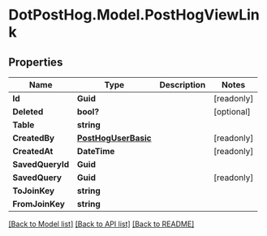 # DotPostHog.Model.PostHogViewLink

## Properties

Name | Type | Description | Notes
------------ | ------------- | ------------- | -------------
**Id** | **Guid** |  | [readonly] 
**Deleted** | **bool?** |  | [optional] 
**Table** | **string** |  | 
**CreatedBy** | [**PostHogUserBasic**](PostHogUserBasic.md) |  | [readonly] 
**CreatedAt** | **DateTime** |  | [readonly] 
**SavedQueryId** | **Guid** |  | 
**SavedQuery** | **Guid** |  | [readonly] 
**ToJoinKey** | **string** |  | 
**FromJoinKey** | **string** |  | 

[[Back to Model list]](../README.md#documentation-for-models) [[Back to API list]](../README.md#documentation-for-api-endpoints) [[Back to README]](../README.md)

